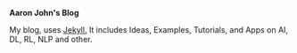 **Aaron John's Blog**

My blog, uses [Jekyll.](https://jekyllrb.com/) It includes Ideas, Examples, Tutorials, and Apps on AI, DL, RL, NLP and other.

